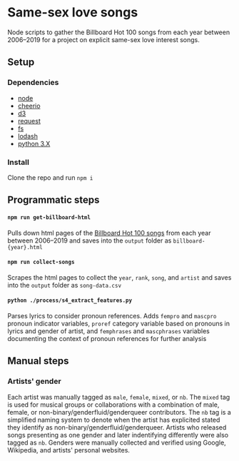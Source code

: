 # Same-sex love songs 

Node scripts to gather the Billboard Hot 100 songs from each year between 2006–2019 for a project on explicit same-sex love interest songs.

## Setup

### Dependencies

- [node](https://nodejs.org/en/)
- [cheerio](https://cheerio.js.org/)
- [d3](https://d3js.org/)
- [request](https://www.npmjs.com/package/request)
- [fs](https://nodejs.org/api/fs.html)
- [lodash](https://lodash.com/)
- [python 3.X](https://www.anaconda.com/distribution/)

### Install

Clone the repo and run `npm i`

## Programmatic steps

#### `npm run get-billboard-html`

Pulls down html pages of the [Billboard Hot 100 songs](https://www.billboard.com/charts/year-end/2019/hot-100-songs) from each year between 2006–2019 and saves into the `output` folder as `billboard-{year}.html`

#### `npm run collect-songs`

Scrapes the html pages to collect the `year`, `rank`, `song`, and `artist` and saves into the `output` folder as `song-data.csv`

#### `python ./process/s4_extract_features.py`

Parses lyrics to consider pronoun references. Adds `fempro` and `mascpro` pronoun indicator variables, `proref` category variable based on pronouns in lyrics and gender of artist, and `femphrases` and `mascphrases` variables documenting the context of pronoun references for further analysis

## Manual steps

### Artists' gender

Each artist was manually tagged as `male`, `female`, `mixed`, or `nb`. The `mixed` tag is used for musical groups or collaborations with a combination of male, female, or non-binary/genderfluid/genderqueer contributors. The `nb` tag is a simplified naming system to denote when the artist has explicited stated they identify as non-binary/genderfluid/genderqueer. Artists who released songs presenting as one gender and later indentifying differently were also tagged as `nb`. Genders were manually collected and verified using Google, Wikipedia, and artists' personal websites.
